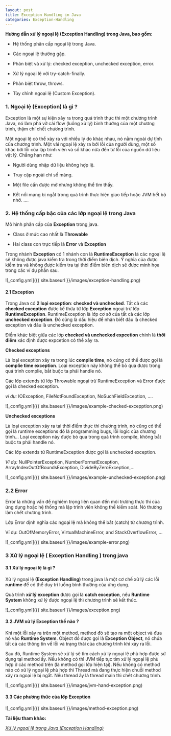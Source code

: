 ```yaml
---
layout: post
title: Exception Handling in Java
categories: Exception-Handling
---
```


**Hướng dẫn xử lý ngoại lệ (Exception Handling) trong Java, bao gồm:**

+ Hệ thống phân cấp ngoại lệ trong Java.

+ Các ngoại lệ thường gặp.

+ Phân biệt và xử lý: checked exception, unchecked exception, error.

+ Xử lý ngoại lệ với try-catch-finally.

+ Phân biệt throw, throws.

+ Tùy chỉnh ngoại lệ (Custom Exception).


### 1. Ngoại lệ (Exception) là gì  ?

Exception là một sự kiện xảy ra trong quá trình thực thi một chương trình Java, nó làm phá vỡ cái flow (luồng xử lý) bình thường của một chương trình, thậm chí chết chương trình.

Một ngoại lệ có thể xảy ra với nhiều lý do khác nhau, nó nằm ngoài dự tính của chương trình. Một vài ngoại lệ xảy ra bởi lỗi của người dùng, một số khác bởi lỗi của lập trình viên và số khác nữa đến từ lỗi của nguồn dữ liệu vật lý. Chẳng hạn như:

+ Người dùng nhập dữ liệu không hợp lệ.

+ Truy cập ngoài chỉ số mảng.

+ Một file cần được mở nhưng không thể tìm thấy.

+ Kết nối mạng bị ngắt trong quá trình thực hiện giao tiếp hoặc JVM hết bộ nhớ. ....

### 2. Hệ thống cấp bậc của các lớp ngoại lệ trong Java

Mô hình phân cấp của **Exception** trong java.
     
+ Class ở mức cao nhất là **Throwable**

+ Hai class con trực tiếp là **Error** và **Exception**

Trong nhánh **Exception** có 1 nhánh con là **RuntimeException** là các ngoại lệ sẽ không được java kiểm tra trong thời điểm biên dịch.
Ý nghĩa của được kiểm tra và không được kiểm tra tại thời điểm biên dịch sẽ được minh họa trong các ví dụ phần sau.

![_config.yml]({{ site.baseurl }}/images/exception-handling.png)

#### 2.1  Exception

Trong Java có **2 loại exception**: **checked và unchecked**. Tất cả các **checked exception** được kế thừa từ lớp **Exception** ngoại trừ lớp **RuntimeException**.
RuntimeException là lớp cơ sở của tất cả các lớp **unchecked exception**. Đó cũng là dấu hiệu để nhận biết đâu là checked exception và đâu là unchecked exception.

Điểm khác biệt giữa các lớp **checked và unchecked expcetion** chính là **thời điểm** xác định được expcetion có thể xảy ra.

**Checked exceptions**

Là loại exception xảy ra trong lúc **complie time**, nó cúng có thể được gọi là **complie time exception**. Loại exception này không thể bỏ qua được
trong quá trình complie, bắt buộc ta phải handle nó.

Các lớp extends từ lớp Throwable ngoại trừ RuntimeException và Error được gọi là checked exception.

*ví dụ:* IOException, FileNotFoundException, NoSuchFieldException, ….

![_config.yml]({{ site.baseurl }}/images/example-checked-excepption.png)

**Unchecked exceptions**

Là loại exception xảy ra tại thời điểm thực thi chương trình, nó cũng có thể gọi là runtime exceptions đó là programming bugs, lỗi logic của chương trình…
Loại exception này được bỏ qua trong quá trình compile, không bắt buộc ta phải handle nó.

Các lớp extends từ RuntimeException được gọi là unchecked exception.

*Ví dụ:* NullPointerException, NumberFormatException, ArrayIndexOutOfBoundsException, DivideByZeroException,…

![_config.yml]({{ site.baseurl }}/images/example-unchecked-exception.png)

### 2.2 Error

Error là những vấn đề nghiêm trọng liên quan đến môi trường thực thi của ứng dụng hoặc hệ thống mà lập trình viên không thể kiểm soát. Nó thường làm chết chương trình.

Lớp Error định nghĩa các ngoại lệ mà không thể bắt (catch) từ chương trình.

Ví dụ: OutOfMemoryError, VirtualMachineError, and StackOverflowError, …

![_config.yml]({{ site.baseurl }}/images/example-error.png)

### 3 Xử lý ngoại lệ ( Exception Handling ) trong java

#### 3.1 Xử lý ngoại lệ là gì ?

Xử lý ngoại lệ **(Exception Handling)** trong java là một cơ chế xử lý các lỗi **runtime** để có thể duy trì luồng bình thường của ứng dụng.

Quá trình **xử lý exception** được gọi là **catch exception**, nếu **Runtime System** không xử lý được ngoại lệ thì chương trình sẽ kết thúc.

![_config.yml]({{ site.baseurl }}/images/exception.png)

#### 3.2 JVM xử lý Exception thế nào ?

Khi một lỗi xảy ra trên một method, method đó sẽ tạo ra một object và đưa nó vào **Runtime System**. Object đó được gọi là **Exception Object**, nó chứa tất cả các thông tin về lỗi và trạng thái của chương trình khi xảy ra lỗi.

Sau đó, Runtime System sẽ xử lý sẽ tìm cách xử lý ngoại lệ phù hợp được sử dụng tại method ấy. Nếu không có thì JVM tiếp tục tìm xử lý ngoại lệ phù hợp ở các method trên (là method gọi lớp hiện tại). Nếu không có method nào có xử lý ngoại lệ phù hợp thì Thread mà đang thực hiện chuỗi method xảy ra ngoại lệ bị ngắt. Nếu thread ấy là thread main thì chết chương trình.

![_config.yml]({{ site.baseurl }}/images/jvm-hand-exception.png)

#### 3.3 Các phương thức của lớp Exception

![_config.yml]({{ site.baseurl }}/images/method-exception.png)


**Tài liệu tham khảo:**

*[Xử lý ngoại lệ trong Java (Exception Handling)](https://gpcoder.com/2430-xu-ly-ngoai-le-trong-java-exception-handling/#He_thong_cap_bac_cua_cac_lop_ngoai_le_trong_Java)*